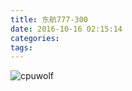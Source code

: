 ```yaml
---
title: 东航777-300
date: 2016-10-16 02:15:14
categories:
tags:
---
```



![cpuwolf](/images/data/attachment/201610/16/101459bzcsyvc0afprfzpr.png)

